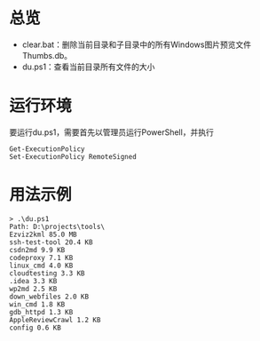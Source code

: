 # 总览

* clear.bat：删除当前目录和子目录中的所有Windows图片预览文件Thumbs.db。
* du.ps1：查看当前目录所有文件的大小

# 运行环境

要运行du.ps1，需要首先以管理员运行PowerShell，并执行

```
Get-ExecutionPolicy
Set-ExecutionPolicy RemoteSigned
```

# 用法示例

```在PowerShell中运行
> .\du.ps1
Path: D:\projects\tools\
Ezviz2kml 85.0 MB
ssh-test-tool 20.4 KB
csdn2md 9.9 KB
codeproxy 7.1 KB
linux_cmd 4.0 KB
cloudtesting 3.3 KB
.idea 3.3 KB
wp2md 2.5 KB
down_webfiles 2.0 KB
win_cmd 1.8 KB
gdb_httpd 1.3 KB
AppleReviewCrawl 1.2 KB
config 0.6 KB
```